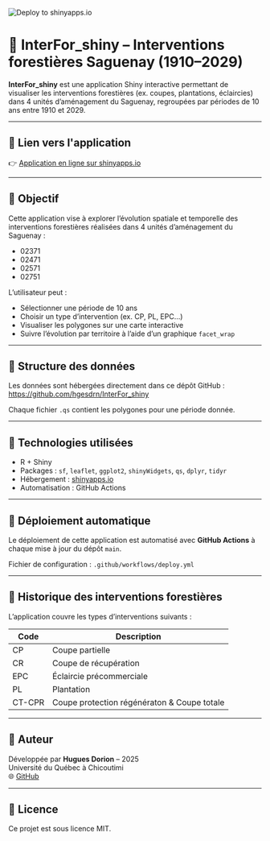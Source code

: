 ![Deploy to shinyapps.io](https://github.com/hgesdrn/InterFor_shiny/actions/workflows/deploy.yml/badge.svg)

# 🌲 InterFor_shiny – Interventions forestières Saguenay (1910–2029)

**InterFor_shiny** est une application Shiny interactive permettant de visualiser les interventions forestières (ex. coupes, plantations, éclaircies) dans 4 unités d’aménagement du Saguenay, regroupées par périodes de 10 ans entre 1910 et 2029.

---

## 🔗 Lien vers l'application

👉 [Application en ligne sur shinyapps.io](https://hgesdrn.shinyapps.io/InterFor_shiny/)

---

## 🎯 Objectif

Cette application vise à explorer l’évolution spatiale et temporelle des interventions forestières réalisées dans 4 unités d’aménagement du Saguenay :

- 02371
- 02471
- 02571
- 02751

L’utilisateur peut :
- Sélectionner une période de 10 ans
- Choisir un type d’intervention (ex. CP, PL, EPC…)
- Visualiser les polygones sur une carte interactive
- Suivre l’évolution par territoire à l’aide d’un graphique `facet_wrap`

---

## 📂 Structure des données

Les données sont hébergées directement dans ce dépôt GitHub :
https://github.com/hgesdrn/InterFor_shiny



Chaque fichier `.qs` contient les polygones pour une période donnée.

---

## 🧪 Technologies utilisées

- R + Shiny
- Packages : `sf`, `leaflet`, `ggplot2`, `shinyWidgets`, `qs`, `dplyr`, `tidyr`
- Hébergement : [shinyapps.io](https://www.shinyapps.io)
- Automatisation : GitHub Actions

---

## 🚀 Déploiement automatique

Le déploiement de cette application est automatisé avec **GitHub Actions** à chaque mise à jour du dépôt `main`.

Fichier de configuration : `.github/workflows/deploy.yml`


---

## 📅 Historique des interventions forestières

L’application couvre les types d’interventions suivants :

| Code     | Description                                 |
|----------|---------------------------------------------|
| CP       | Coupe partielle                             |
| CR       | Coupe de récupération                       |
| EPC      | Éclaircie précommerciale                    |
| PL       | Plantation                                  |
| CT-CPR   | Coupe protection régénératon & Coupe totale |

---

## 👤 Auteur

Développée par **Hugues Dorion** – 2025  
Université du Québec à Chicoutimi  
🌐 [GitHub](https://github.com/hgesdrn)

---

## 📄 Licence

Ce projet est sous licence MIT.  
